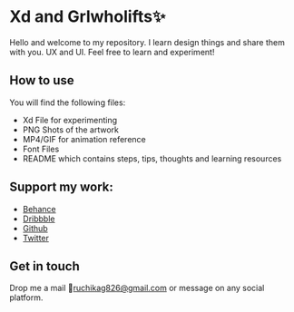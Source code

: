 # Xd and Grlwholifts✨
Hello and welcome to my repository. I learn design things and share them with you. UX and UI. Feel free to learn and experiment!

## How to use
You will find the following files: 
- Xd File for experimenting
- PNG Shots of the artwork
- MP4/GIF for animation reference
- Font Files
- README which contains steps, tips, thoughts and learning resources

## Support my work:
- [Behance](www.behance.com/grlwholifts)
- [Dribbble](www.dribbble.com/grlwholifts)
- [Github](www.github.com/grlwholifts)
- [Twitter](www.twitter.com/grlwholifts)

## Get in touch
Drop me a mail 📩ruchikag826@gmail.com or message on any social platform.

